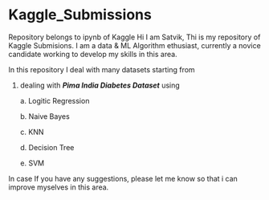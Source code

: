 # Kaggle_Submissions
Repository belongs to ipynb of Kaggle
Hi I am Satvik, Thi is my repository of Kaggle Submisions. I am a data & ML Algorithm ethusiast, currently a novice candidate working to develop my skills in this area.

In this repository I deal with many datasets starting from

1. dealing with _**Pima India Diabetes Dataset**_ using
  
    a. Logitic Regression
  
    b. Naive Bayes
  
    c. KNN
  
    d. Decision Tree
  
    e. SVM

In case If you have any suggestions, please let me know so that i can improve myselves in this area.
